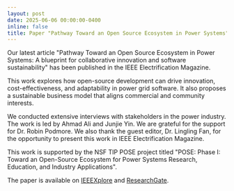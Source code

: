 ```yaml
---
layout: post
date: 2025-06-06 00:00:00-0400
inline: false
title: Paper "Pathway Toward an Open Source Ecosystem in Power Systems" published in IEEE Electrification Magazine
---
```


Our latest article "Pathway Toward an Open Source Ecosystem in Power Systems: A
blueprint for collaborative innovation and software sustainability" has been
published in the IEEE Electrification Magazine. 

This work explores how open-source development can drive innovation,
cost-effectiveness, and adaptability in power grid software. It also proposes a
sustainable business model that aligns commercial and community interests.

We conducted extensive interviews with stakeholders in the power industry. The
work is led by Ahmad Ali and Junjie Yin. We are grateful for the support for Dr.
Robin Podmore. We also thank the guest editor, Dr. Lingling Fan, for the
opportunity to present this work in IEEE Electrification Magazine.

This work is supported by the NSF TIP POSE project titled "POSE: Phase I: Toward
an Open-Source Ecosystem for Power Systems Research, Education, and Industry
Applications". 

The paper is available on
[IEEEXplore](https://ieeexplore.ieee.org/abstract/document/11023239) and
[ResearchGate](https://www.researchgate.net/profile/Junjie-Yin-3/publication/392408960_Pathway_Toward_an_Open_Source_Ecosystem_in_Power_Systems_A_blueprint_for_collaborative_innovation_and_software_sustainability/links/6842273c6b5a287c30498084/Pathway-Toward-an-Open-Source-Ecosystem-in-Power-Systems-A-blueprint-for-collaborative-innovation-and-software-sustainability.pdf).